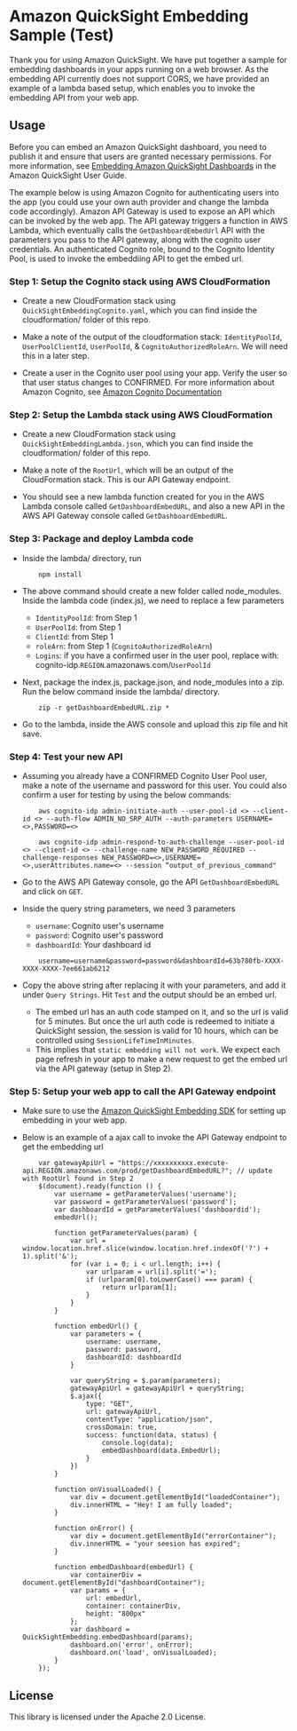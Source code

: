 # Amazon QuickSight Embedding Sample (Test)
Thank you for using Amazon QuickSight. We have put together a sample for embedding dashboards in your apps running on a web browser. As the embedding API currently does not support CORS, we have provided an example of a lambda based setup, which enables you to invoke the embedding API from your web app.

## Usage
Before you can embed an Amazon QuickSight dashboard, you need to publish it and ensure that users are granted necessary permissions. For more information, see  [Embedding Amazon QuickSight Dashboards](https://docs.aws.amazon.com/quicksight/latest/user/embedding-dashboards.html) in the Amazon QuickSight User Guide.

The example below is using Amazon Cognito for authenticating users into the app (you could use your own auth provider and change the lambda code accordingly). Amazon API Gateway is used to expose an API which can be invoked by the web app. The API gateway triggers a function in AWS Lambda, which eventually calls the `GetDashboardEmbedUrl` API with the parameters you pass to the API gateway, along with the cognito user credentials. An authenticated Cognito role, bound to the Cognito Identity Pool, is used to invoke the embeddiing API to get the embed url.

### Step 1: Setup the Cognito stack using AWS CloudFormation

- Create a new CloudFormation stack using `QuickSightEmbeddingCognito.yaml`, which you can find inside the cloudformation/ folder of this repo.

- Make a note of the output of the cloudformation stack: `IdentityPoolId`, `UserPoolClientId`, `UserPoolId`, & `CognitoAuthorizedRoleArn`. We will need this in a later step.

- Create a user in the Cognito user pool using your app. Verify the user so that user status changes to CONFIRMED. For more information about Amazon Cognito, see [Amazon Cognito Documentation](https://docs.aws.amazon.com/cognito/index.html)

### Step 2: Setup the Lambda stack using AWS CloudFormation

- Create a new CloudFormation stack using `QuickSightEmbeddingLambda.json`, which you can find inside the cloudformation/ folder of this repo.

- Make a note of the `RootUrl`, which will be an output of the CloudFormation stack. This is our API Gateway endpoint.

- You should see a new lambda function created for you in the AWS Lambda console called `GetDashboardEmbedURL`, and also a new API in the AWS API Gateway console called `GetDashboardEmbedURL`.

### Step 3: Package and deploy Lambda code

- Inside the lambda/ directory, run

  ```
      npm install
  ```

- The above command should create a new folder called node_modules. Inside the lambda code (index.js), we need to replace a few parameters
  - `IdentityPoolId`: from Step 1
  - `UserPoolId`: from Step 1
  - `ClientId`: from Step 1
  - `roleArn`: from Step 1 (`CognitoAuthorizedRoleArn`)
  - `Logins`: if you have a confirmed user in the user pool, replace with: cognito-idp.`REGION`.amazonaws.com/`UserPoolId`

- Next, package the index.js, package.json, and node_modules into a zip. Run the below command inside the lambda/ directory.

  ```
      zip -r getDashboardEmbedURL.zip *
  ```

- Go to the lambda, inside the AWS console and upload this zip file and hit save.

### Step 4: Test your new API

- Assuming you already have a CONFIRMED Cognito User Pool user, make a note of the username and password for this user. You could also confirm a user for testing by using the below commands:

  ```
      aws cognito-idp admin-initiate-auth --user-pool-id <> --client-id <> --auth-flow ADMIN_NO_SRP_AUTH --auth-parameters USERNAME=<>,PASSWORD=<>

      aws cognito-idp admin-respond-to-auth-challenge --user-pool-id <> --client-id <> --challenge-name NEW_PASSWORD_REQUIRED --challenge-responses NEW_PASSWORD=<>,USERNAME=<>,userAttributes.name=<> --session “output_of_previous_command"
  ```

- Go to the AWS API Gateway console, go the API `GetDashboardEmbedURL` and click on `GET`.

- Inside the query string parameters, we need 3 parameters
  - `username`: Cognito user's username
  - `password`: Cognito user's password
  - `dashboardId`: Your dashboard id

  ```
      username=username&password=password&dashboardId=63b780fb-XXXX-XXXX-XXXX-7ee661ab6212
  ```

- Copy the above string after replacing it with your parameters, and add it under `Query Strings`. Hit `Test` and the output should be an embed url.
  - The embed url has an auth code stamped on it, and so the url is valid for 5 minutes. But once the url auth code is redeemed to initiate a QuickSight session, the session is valid for 10 hours, which can be controlled using `SessionLifeTimeInMinutes`.
  - This implies that `static embedding will not work`. We expect each page refresh in your app to make a new request to get the embed url via the API gateway (setup in Step 2).

### Step 5: Setup your web app to call the API Gateway endpoint

- Make sure to use the [Amazon QuickSight Embedding SDK](https://github.com/awslabs/amazon-quicksight-embedding-sdk) for setting up embedding in your web app.

- Below is an example of a ajax call to invoke the API Gateway endpoint to get the embedding url

  ```
      var gatewayApiUrl = "https://xxxxxxxxxx.execute-api.REGION.amazonaws.com/prod/getDashboardEmbedURL?"; // update with RootUrl found in Step 2
      $(document).ready(function () {
          var username = getParameterValues('username');
          var password = getParameterValues('password');
          var dashboardId = getParameterValues('dashboardid');
          embedUrl();

          function getParameterValues(param) {
              var url = window.location.href.slice(window.location.href.indexOf('?') + 1).split('&');
              for (var i = 0; i < url.length; i++) {
                  var urlparam = url[i].split('=');
                  if (urlparam[0].toLowerCase() === param) {
                      return urlparam[1];
                  }
              }
          }

          function embedUrl() {
              var parameters = {
                  username: username,
                  password: password,
                  dashboardId: dashboardId
              }

              var queryString = $.param(parameters);
              gatewayApiUrl = gatewayApiUrl + queryString;
              $.ajax({
                  type: "GET",
                  url: gatewayApiUrl,
                  contentType: "application/json",
                  crossDomain: true,
                  success: function(data, status) {
                      console.log(data);
                      embedDashboard(data.EmbedUrl);
                  }
              })
          }

          function onVisualLoaded() {
              var div = document.getElementById("loadedContainer");
              div.innerHTML = "Hey! I am fully loaded";
          }

          function onError() {
              var div = document.getElementById("errorContainer");
              div.innerHTML = "your seesion has expired";
          }

          function embedDashboard(embedUrl) {
              var containerDiv = document.getElementById("dashboardContainer");
              var params = {
                  url: embedUrl,
                  container: containerDiv,
                  height: "800px"
              };
              var dashboard = QuickSightEmbedding.embedDashboard(params);
              dashboard.on('error', onError);
              dashboard.on('load', onVisualLoaded);
          }
      });
  ```

## License
This library is licensed under the Apache 2.0 License.
